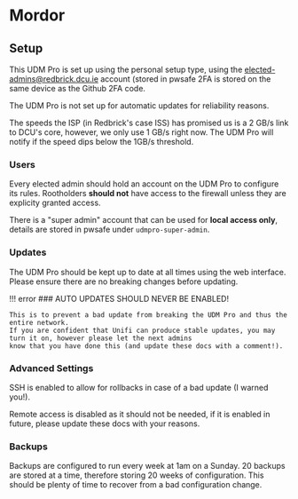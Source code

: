 # Mordor

<!-- Access through 192.168.1.1 -->

## Setup

This UDM Pro is set up using the personal setup type, using the elected-admins@redbrick.dcu.ie account (stored in pwsafe
2FA is stored on the same device as the Github 2FA code.

The UDM Pro is not set up for automatic updates for reliability reasons.

The speeds the ISP (in Redbrick's case ISS) has promised us is a 2 GB/s link to DCU's core, however, we only use 1 GB/s
right now. The UDM Pro will notify if the speed dips below the 1GB/s threshold.

### Users

Every elected admin should hold an account on the UDM Pro to configure its rules. Rootholders **should not** have access
to the firewall unless they are explicity granted access.

There is a "super admin" account that can be used for **local access only**, details are stored in pwsafe under
`udmpro-super-admin`.

### Updates

The UDM Pro should be kept up to date at all times using the web interface. Please ensure there are no breaking changes before
updating.

!!! error
    ### AUTO UPDATES SHOULD NEVER BE ENABLED!

    This is to prevent a bad update from breaking the UDM Pro and thus the entire network.
    If you are confident that Unifi can produce stable updates, you may turn it on, however please let the next admins 
    know that you have done this (and update these docs with a comment!).

### Advanced Settings

SSH is enabled to allow for rollbacks in case of a bad update (I warned you!).

Remote access is disabled as it should not be needed, if it is enabled in future, please update these docs with your reasons.

### Backups

Backups are configured to run every week  at 1am on a Sunday. 20 backups are stored at a time, therefore storing 20 weeks
of configuration. This should be plenty of time to recover from a bad configuration change.
